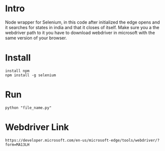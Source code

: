 # Intro

Node wrapper for Selenium, in this code after initialized the edge opens and it searches for states in india and that it closes of itself.
Make sure you a the webdriver path to it
you have to download webdriver in microsoft with the same version of your browser.

# Install
    
    install npm
    npm install -g selenium

# Run

    python "file_name.py"

# Webdriver Link

    https://developer.microsoft.com/en-us/microsoft-edge/tools/webdriver/?form=MA13LH